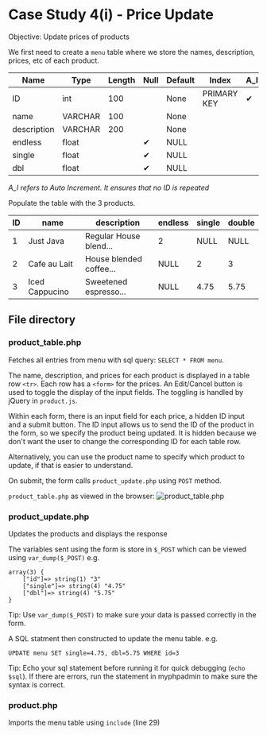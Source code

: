 # Case Study 4(i) - Price Update

Objective: Update prices of products

We first need to create a `menu` table where we store the names, description, prices, etc of each product.


| Name          | Type      | Length    | Null  | Default   | Index         | A_I   |
|---------------|-----------|-----------|-------|-----------|---------------|-------|
| ID            | int       | 100       |       | None      | PRIMARY KEY   |  ✔    |
| name          | VARCHAR   | 100       |       | None      |               |       |
| description   | VARCHAR   | 200       |       | None      |               |       |
| endless       | float     |           | ✔     | NULL      |               |       |
| single        | float     |           | ✔     | NULL      |               |       |
| dbl           | float     |           | ✔     | NULL      |               |       |

*A_I refers to Auto Increment. It ensures that no ID is repeated*

Populate the table with the 3 products.

| ID | name             | description              | endless | single | double |
|----|------------------|--------------------------|---------|--------|--------|
| 1  | Just Java        | Regular House blend...   | 2       | NULL   | NULL   |
| 2  | Cafe au Lait     | House blended coffee...  | NULL    | 2      | 3      |
| 3  | Iced Cappucino   | Sweetened espresso...    | NULL    | 4.75   | 5.75   |


## File directory

### product_table.php
Fetches all entries from menu with sql query: `SELECT * FROM menu`.

The name, description, and prices for each product is displayed in a table row `<tr>`. Each row has a `<form>` for the prices. An Edit/Cancel button is used to toggle the display of the input fields. The toggling is handled by jQuery in `product.js`.

Within each form, there is an input field for each price, a hidden ID input and a submit button. The ID input allows us to send the ID of the product in the form, so we specify the product being updated. It is hidden because we don't want the user to change the corresponding ID for each table row.

Alternatively, you can use the product name to specify which product to update, if that is easier to understand.

On submit, the form calls `product_update.php` using `POST` method.

`product_table.php` as viewed in the browser:
![product_table.php](https://raw.githubusercontent.com/vamonke/javajam/master/product/product.png)

### product_update.php
Updates the products and displays the response

The variables sent using the form is store in `$_POST` which can be viewed using `var_dump($_POST)` e.g. 
```
array(3) {
    ["id"]=> string(1) "3"
    ["single"]=> string(4) "4.75"
    ["dbl"]=> string(4) "5.75"
}
```
Tip: Use `var_dump($_POST)` to make sure your data is passed correctly in the form.

A SQL statment then constructed to update the menu table. e.g.
```
UPDATE menu SET single=4.75, dbl=5.75 WHERE id=3
```
Tip: Echo your sql statement before running it for quick debugging (`echo $sql`). If there are errors, run the statement in myphpadmin to make sure the syntax is correct.

### product.php
Imports the menu table using `include` (line 29)

